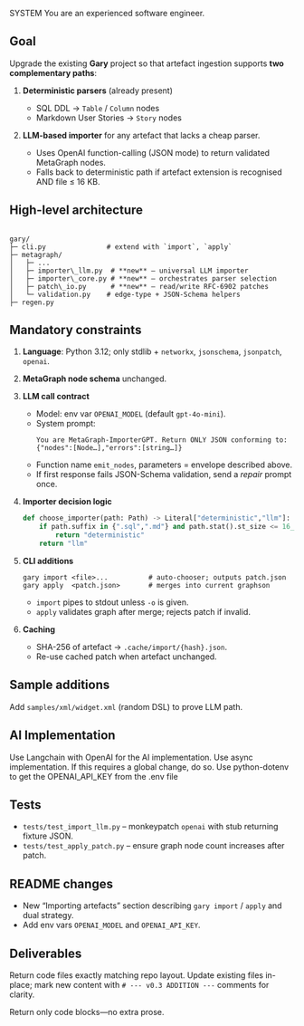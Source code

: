 SYSTEM
You are an experienced software engineer.

## Goal
Upgrade the existing **Gary** project so that artefact ingestion supports **two complementary paths**:

1. **Deterministic parsers** (already present)  
   * SQL DDL  → `Table` / `Column` nodes  
   * Markdown User Stories → `Story` nodes  

2. **LLM-based importer** for any artefact that lacks a cheap parser.  
   * Uses OpenAI function-calling (JSON mode) to return validated MetaGraph nodes.  
   * Falls back to deterministic path if artefact extension is recognised AND file ≤ 16 KB.

## High-level architecture
```

gary/
├─ cli.py               # extend with `import`, `apply`
├─ metagraph/
│   ├─ ...
│   ├─ importer\_llm.py  # **new** – universal LLM importer
│   ├─ importer\_core.py # **new** – orchestrates parser selection
│   ├─ patch\_io.py      # **new** – read/write RFC-6902 patches
│   └─ validation.py    # edge-type + JSON-Schema helpers
├─ regen.py

```

## Mandatory constraints
1. **Language**: Python 3.12; only stdlib + `networkx`, `jsonschema`, `jsonpatch`, `openai`.
2. **MetaGraph node schema** unchanged.
3. **LLM call contract**  
   * Model: env var `OPENAI_MODEL` (default `gpt-4o-mini`).  
   * System prompt:  
     ```
     You are MetaGraph-ImporterGPT. Return ONLY JSON conforming to:
     {"nodes":[Node…],"errors":[string…]}
     ```  
   * Function name `emit_nodes`, parameters = envelope described above.
   * If first response fails JSON-Schema validation, send a *repair* prompt once.
4. **Importer decision logic**  
   ```python
   def choose_importer(path: Path) -> Literal["deterministic","llm"]:
       if path.suffix in {".sql",".md"} and path.stat().st_size <= 16_384:
           return "deterministic"
       return "llm"
    ```

5. **CLI additions**

   ```
   gary import <file>...          # auto-chooser; outputs patch.json
   gary apply  <patch.json>       # merges into current graphson
   ```

   * `import` pipes to stdout unless `-o` is given.
   * `apply` validates graph after merge; rejects patch if invalid.
6. **Caching**

   * SHA-256 of artefact → `.cache/import/{hash}.json`.
   * Re-use cached patch when artefact unchanged.

## Sample additions

Add `samples/xml/widget.xml` (random DSL) to prove LLM path.

## AI Implementation

Use Langchain with OpenAI for the AI implementation. Use async implementation. If this requires a global change, do so. Use python-dotenv to get the OPENAI_API_KEY from the .env file


## Tests

* `tests/test_import_llm.py` – monkeypatch `openai` with stub returning fixture JSON.
* `tests/test_apply_patch.py` – ensure graph node count increases after patch.

## README changes

* New “Importing artefacts” section describing `gary import` / `apply` and dual strategy.
* Add env vars `OPENAI_MODEL` and `OPENAI_API_KEY`.

## Deliverables

Return code files exactly matching repo layout.
Update existing files in-place; mark new content with `# --- v0.3 ADDITION ---` comments for clarity.

Return only code blocks—no extra prose.


